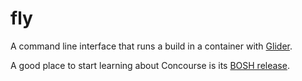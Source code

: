 # fly

A command line interface that runs a build in a container with [Glider](https://github.com/concourse/glider).

A good place to start learning about Concourse is its [BOSH release](https://github.com/concourse/concourse).
